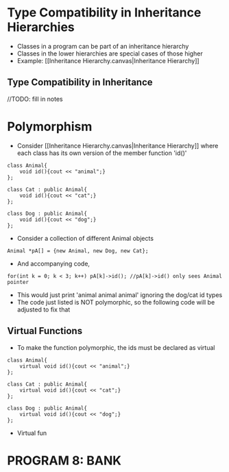 # Type Compatibility in Inheritance Hierarchies
* Classes in a program can be part of an inheritance hierarchy
* Classes in the lower hierarchies are special cases of those higher
* Example: [[Inheritance Hierarchy.canvas|Inheritance Hierarchy]]
## Type Compatibility in Inheritance
//TODO: fill in notes

# Polymorphism
* Consider [[Inheritance Hierarchy.canvas|Inheritance Hierarchy]] where each class has its own version of the member function 'id()'
```
class Animal{
	void id(){cout << "animal";}
};

class Cat : public Animal{
	void id(){cout << "cat";}
};

class Dog : public Animal{
	void id(){cout << "dog";}
};
```
* Consider a collection of different Animal objects
```
Animal *pA[] = {new Animal, new Dog, new Cat};
```
* And accompanying code,
```
for(int k = 0; k < 3; k++) pA[k]->id(); //pA[k]->id() only sees Animal pointer
```
* This would just print 'animal animal animal' ignoring the dog/cat id types
* The code just listed is NOT polymorphic, so the following code will be adjusted to fix that
## Virtual Functions
* To make the function polymorphic, the ids must be declared as virtual
```
class Animal{
	virtual void id(){cout << "animal";}
};

class Cat : public Animal{
	virtual void id(){cout << "cat";}
};

class Dog : public Animal{
	virtual void id(){cout << "dog";}
};
```
* Virtual fun
# PROGRAM 8: BANK